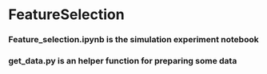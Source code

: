 # FeatureSelection

### Feature_selection.ipynb is the simulation experiment notebook
### get_data.py is an helper function for preparing some data
